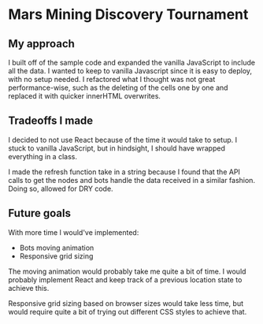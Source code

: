 # Mars Mining Discovery Tournament


## My approach

I built off of the sample code and expanded the vanilla JavaScript to include all the data. I wanted to keep to vanilla Javascript since it is easy to deploy, with no setup needed. I refactored what I thought was not great performance-wise, such as the deleting of the cells one by one and replaced it with quicker innerHTML overwrites.

## Tradeoffs I made

I decided to not use React because of the time it would take to setup. 
I stuck to vanilla JavaScript, but in hindsight, I should have wrapped everything in a class.

I made the refresh function take in a string because I found that the API calls to get the nodes and bots handle the data received in a similar fashion. Doing so, allowed for DRY code. 

## Future goals

With more time I would've implemented:
   * Bots moving animation
   * Responsive grid sizing

The moving animation would probably take me quite a bit of time. I would probably implement React and keep track of a previous location state to achieve this. 

Responsive grid sizing based on browser sizes would take less time, but would require quite a bit of trying out different CSS styles to achieve that. 